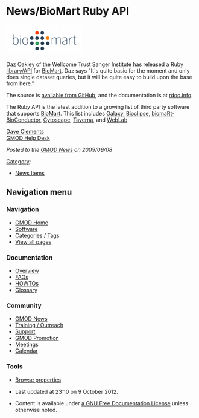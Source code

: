 



<span id="top"></span>




# <span dir="auto">News/BioMart Ruby API</span>











<a href="http://github.com/dazoakley/biomart/" rel="nofollow"
title="BioMart Ruby API"><img
src="https://raw.githubusercontent.com/GMOD/gmod.github.io/main/mediawiki/images/thumb/a/a4/Biomart250.png/200px-Biomart250.png"
srcset="https://raw.githubusercontent.com/GMOD/gmod.github.io/main/mediawiki/images/a/a4/Biomart250.png 1.5x, https://raw.githubusercontent.com/GMOD/gmod.github.io/main/mediawiki/images/a/a4/Biomart250.png 2x"
width="200" height="79" alt="BioMart Ruby API" /></a>



Daz Oakley of the Wellcome Trust Sanger Institute has released a
<a href="http://github.com/dazoakley/biomart/" class="external text"
rel="nofollow">Ruby library/API</a> for [BioMart](../BioMart "BioMart").
Daz says "It's quite basic for the moment and only does single dataset
queries, but it will be quite easy to build upon the base from here."

The source is
<a href="http://github.com/dazoakley/biomart" class="external text"
rel="nofollow">available from GitHub</a>, and the documentation is at
<a href="http://rdoc.info/projects/dazoakley/biomart"
class="external text" rel="nofollow">rdoc.info</a>.

The Ruby API is the latest addition to a growing list of third party
software that supports [BioMart](../BioMart "BioMart"). This list
includes [Galaxy](../Galaxy.1 "Galaxy"),
<a href="http://www.bioclipse.net/" class="external text"
rel="nofollow">Bioclipse</a>, <a
href="http://bioconductor.org/packages/release/bioc/html/biomaRt.html"
class="external text" rel="nofollow">biomaRt-BioConductor</a>,
<a href="http://www.cytoscape.org/" class="external text"
rel="nofollow">Cytoscape</a>,
<a href="http://www.mygrid.org.uk/" class="external text"
rel="nofollow">Taverna</a>, and
<a href="http://weblab.cbi.pku.edu.cn/" class="external text"
rel="nofollow">WebLab</a>

[Dave Clements](../User%253AClements "User%253AClements")  
[GMOD Help Desk](../GMOD_Help_Desk "GMOD Help Desk")

  



*Posted to the [GMOD News](../GMOD_News "GMOD News") on 2009/09/08*






[Category](../Special%253ACategories "Special%253ACategories"):

- [News Items](../Category%253ANews_Items "Category%253ANews Items")






## Navigation menu







<a href="../Main_Page"
style="background-image: url(../../images/GMOD-cogs.png);"
title="Visit the main page"></a>


### Navigation



- <span id="n-GMOD-Home">[GMOD Home](../Main_Page)</span>
- <span id="n-Software">[Software](../GMOD_Components)</span>
- <span id="n-Categories-.2F-Tags">[Categories /
  Tags](../Categories)</span>
- <span id="n-View-all-pages">[View all
  pages](../Special:AllPages)</span>




### Documentation



- <span id="n-Overview">[Overview](../Overview)</span>
- <span id="n-FAQs">[FAQs](../Category%253AFAQ)</span>
- <span id="n-HOWTOs">[HOWTOs](../Category%253AHOWTO)</span>
- <span id="n-Glossary">[Glossary](../Glossary)</span>




### Community



- <span id="n-GMOD-News">[GMOD News](../GMOD_News)</span>
- <span id="n-Training-.2F-Outreach">[Training /
  Outreach](../Training_and_Outreach)</span>
- <span id="n-Support">[Support](../Support)</span>
- <span id="n-GMOD-Promotion">[GMOD Promotion](../GMOD_Promotion)</span>
- <span id="n-Meetings">[Meetings](../Meetings)</span>
- <span id="n-Calendar">[Calendar](../Calendar)</span>




### Tools

- <span id="t-smwbrowselink"><a href="../Special%253ABrowse/News-2FBioMart_Ruby_API"
  rel="smw-browse">Browse properties</a></span>



- <span id="footer-info-lastmod">Last updated at 23:10 on 9 October
  2012.</span>
<!-- - <span id="footer-info-viewcount">7,449 page views.</span> -->
- <span id="footer-info-copyright">Content is available under
  <a href="http://www.gnu.org/licenses/fdl-1.3.html" class="external"
  rel="nofollow">a GNU Free Documentation License</a> unless otherwise
  noted.</span>

<!-- -->



<!-- -->




